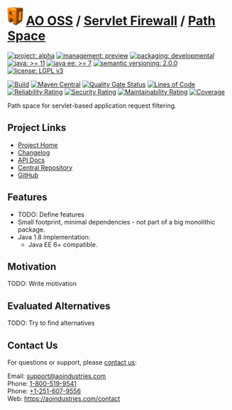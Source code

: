 # [<img src="ao-logo.png" alt="AO Logo" width="35" height="40">](https://github.com/ao-apps) [AO OSS](https://github.com/ao-apps/ao-oss) / [Servlet Firewall](https://github.com/ao-apps/ao-servlet-firewall) / [Path Space](https://github.com/ao-apps/ao-servlet-firewall-path-space)

[![project: alpha](https://oss.aoapps.com/ao-badges/project-alpha.svg)](https://aoindustries.com/life-cycle#project-alpha)
[![management: preview](https://oss.aoapps.com/ao-badges/management-preview.svg)](https://aoindustries.com/life-cycle#management-preview)
[![packaging: developmental](https://oss.aoapps.com/ao-badges/packaging-developmental.svg)](https://aoindustries.com/life-cycle#packaging-developmental)  
[![java: &gt;= 11](https://oss.aoapps.com/ao-badges/java-11.svg)](https://docs.oracle.com/en/java/javase/11/)
[![java ee: &gt;= 7](https://oss.aoapps.com/ao-badges/javaee-7.svg)](https://docs.oracle.com/javaee/7/)
[![semantic versioning: 2.0.0](https://oss.aoapps.com/ao-badges/semver-2.0.0.svg)](https://semver.org/spec/v2.0.0.html)
[![license: LGPL v3](https://oss.aoapps.com/ao-badges/license-lgpl-3.0.svg)](https://www.gnu.org/licenses/lgpl-3.0)

[![Build](https://github.com/ao-apps/ao-servlet-firewall-path-space/workflows/Build/badge.svg?branch=master)](https://github.com/ao-apps/ao-servlet-firewall-path-space/actions?query=workflow%3ABuild)
[![Maven Central](https://maven-badges.herokuapp.com/maven-central/com.aoapps/ao-servlet-firewall-path-space/badge.svg)](https://maven-badges.herokuapp.com/maven-central/com.aoapps/ao-servlet-firewall-path-space)
[![Quality Gate Status](https://sonarcloud.io/api/project_badges/measure?branch=master&project=com.aoapps%3Aao-servlet-firewall-path-space&metric=alert_status)](https://sonarcloud.io/dashboard?branch=master&id=com.aoapps%3Aao-servlet-firewall-path-space)
[![Lines of Code](https://sonarcloud.io/api/project_badges/measure?branch=master&project=com.aoapps%3Aao-servlet-firewall-path-space&metric=ncloc)](https://sonarcloud.io/component_measures?branch=master&id=com.aoapps%3Aao-servlet-firewall-path-space&metric=ncloc)  
[![Reliability Rating](https://sonarcloud.io/api/project_badges/measure?branch=master&project=com.aoapps%3Aao-servlet-firewall-path-space&metric=reliability_rating)](https://sonarcloud.io/component_measures?branch=master&id=com.aoapps%3Aao-servlet-firewall-path-space&metric=Reliability)
[![Security Rating](https://sonarcloud.io/api/project_badges/measure?branch=master&project=com.aoapps%3Aao-servlet-firewall-path-space&metric=security_rating)](https://sonarcloud.io/component_measures?branch=master&id=com.aoapps%3Aao-servlet-firewall-path-space&metric=Security)
[![Maintainability Rating](https://sonarcloud.io/api/project_badges/measure?branch=master&project=com.aoapps%3Aao-servlet-firewall-path-space&metric=sqale_rating)](https://sonarcloud.io/component_measures?branch=master&id=com.aoapps%3Aao-servlet-firewall-path-space&metric=Maintainability)
[![Coverage](https://sonarcloud.io/api/project_badges/measure?branch=master&project=com.aoapps%3Aao-servlet-firewall-path-space&metric=coverage)](https://sonarcloud.io/component_measures?branch=master&id=com.aoapps%3Aao-servlet-firewall-path-space&metric=Coverage)

Path space for servlet-based application request filtering.

## Project Links
* [Project Home](https://oss.aoapps.com/servlet-firewall/path-space/)
* [Changelog](https://oss.aoapps.com/servlet-firewall/path-space/changelog)
* [API Docs](https://oss.aoapps.com/servlet-firewall/path-space/apidocs/)
* [Central Repository](https://central.sonatype.com/artifact/com.aoapps/ao-servlet-firewall-path-space)
* [GitHub](https://github.com/ao-apps/ao-servlet-firewall-path-space)

## Features
* TODO: Define features
* Small footprint, minimal dependencies - not part of a big monolithic package.
* Java 1.8 implementation:
    * Java EE 6+ compatible.

## Motivation
TODO: Write motivation

## Evaluated Alternatives
TODO: Try to find alternatives

## Contact Us
For questions or support, please [contact us](https://aoindustries.com/contact):

Email: [support@aoindustries.com](mailto:support@aoindustries.com)  
Phone: [1-800-519-9541](tel:1-800-519-9541)  
Phone: [+1-251-607-9556](tel:+1-251-607-9556)  
Web: https://aoindustries.com/contact
